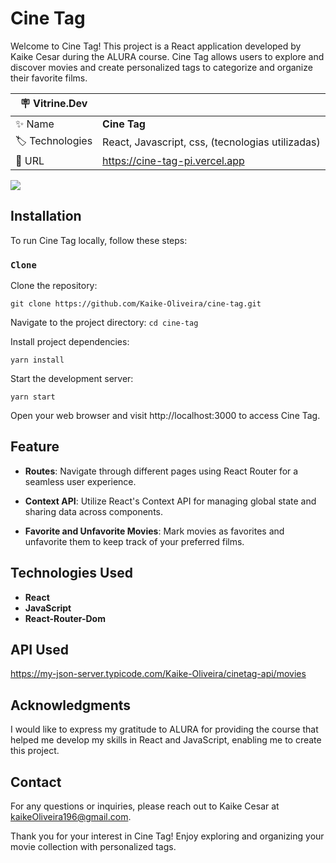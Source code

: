 # Cine Tag

Welcome to Cine Tag! This project is a React application developed by Kaike Cesar during the ALURA course. Cine Tag allows users to explore and discover movies and create personalized tags to categorize and organize their favorite films.

| :placard: Vitrine.Dev |     |
| -------------  | --- |
| :sparkles: Name        | **Cine Tag**
| :label: Technologies | React, Javascript, css, (tecnologias utilizadas)
| :rocket: URL         | https://cine-tag-pi.vercel.app

![](https://via.placeholder.com/1200x500.png?text=imagem+lindona+do+meu+projeto#vitrinedev)

## Installation

To run Cine Tag locally, follow these steps:

### `Clone`

Clone the repository:

```git clone https://github.com/Kaike-Oliveira/cine-tag.git```

Navigate to the project directory:
```cd cine-tag```

Install project dependencies:

```yarn install```

Start the development server:

```yarn start```

Open your web browser and visit http://localhost:3000 to access Cine Tag.

## Feature

* **Routes**: Navigate through different pages using React Router for a seamless user experience.

* **Context API**: Utilize React's Context API for managing global state and sharing data across components.

* **Favorite and Unfavorite Movies**: Mark movies as favorites and unfavorite them to keep track of your preferred films.

## Technologies Used

* **React**
* **JavaScript**
* **React-Router-Dom**

## API Used
https://my-json-server.typicode.com/Kaike-Oliveira/cinetag-api/movies

## Acknowledgments

I would like to express my gratitude to ALURA for providing the course that helped me develop my skills in React and JavaScript, enabling me to create this project.

## Contact
For any questions or inquiries, please reach out to Kaike Cesar at kaikeOliveira196@gmail.com.

Thank you for your interest in Cine Tag! Enjoy exploring and organizing your movie collection with personalized tags.

